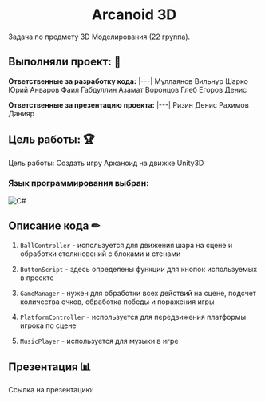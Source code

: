 <h1 align="center">Arcanoid 3D</h1> 

Задача по предмету 3D Моделирования (22 группа).
## Выполняли проект: 👥

**Ответственные за разработку кода:** 
|---|
Муллаянов Вильнур
Шарко Юрий
Анваров Фаил
Габдуллин Азамат
Воронцов Глеб
Егоров Денис

 **Ответственные за презентацию проекта:**
|---|
Ризин Денис
Рахимов Данияр


## Цель работы: 🏆
Цель работы: Создать игру Арканоид на движке Unity3D


### Язык программирования выбран: 
![C#](https://fiverr-res.cloudinary.com/t_profile_original,q_auto,f_auto/attachments/profile/photo/78516c109040193ed66c8e619a80d9c5-1592363958403/d18939a1-2c2e-4270-8131-1461b85bc7fc.png)


## Описание кода ✏
1. `BallController` - используется для движения шара на сцене и обработки столкновений с блоками и стенами

2. `ButtonScript` - здесь определены функции для кнопок используемых в проекте

3. `GameManager` - нужен для обработки всех действий на сцене, подсчет количества очков, обработка победы и поражения игры

4. `PlatformController` - используется для передвижения платформы игрока по сцене

5. `MusicPlayer` - используется для музыки в игре

## Презентация 📊

Ссылка на презентацию: 
